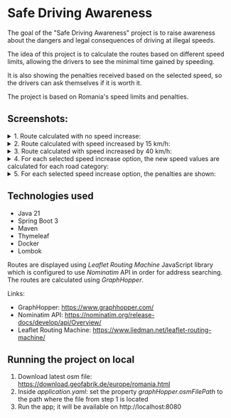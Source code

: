 # Safe Driving Awareness

The goal of the "Safe Driving Awareness" project is to raise
awareness about the dangers and legal consequences of driving at illegal speeds.

The idea of this project is to calculate the routes based on different
speed limits, allowing the drivers to see the minimal time gained by speeding.

It is also showing the penalties received based on the selected speed, so the drivers can ask
themselves if it is worth it.

The project is based on Romania's speed limits and penalties.
## Screenshots:

<details>
<summary> 1. Route calculated with no speed increase: </summary>
<img width="800" alt="image" src="https://github.com/cristianm98/safe-driving-awareness-app/assets/48805198/69ce1546-ccd4-4e04-88c3-0d2efa4d7ce1">
</details>

<details>
  <summary>
    2. Route calculated with speed increased by 15 km/h:
  </summary>
  <img width="800" alt="image" src="https://github.com/cristianm98/safe-driving-awareness-app/assets/48805198/b2a9ee70-e641-4181-96d3-ce82f0ba134e">
</details>

<details>
  <summary>
    3. Route calculated with speed increased by 40 km/h:
  </summary>
  <img width="800" alt="image" src="https://github.com/cristianm98/safe-driving-awareness-app/assets/48805198/54f3a1e1-98da-40d9-b9cc-e37cd912819a">
</details>

<details>
  <summary>
    4. For each selected speed increase  option,  the new speed values are calculated for each road category:
  </summary>
  <img width="800" alt="image" src="https://github.com/cristianm98/safe-driving-awareness-app/assets/48805198/fdc32fe5-0c02-4752-8e83-e0e7eca22948">
</details>

<details>
  <summary>
    5. For each selected speed increase option, the penalties are shown:
  </summary>
  <img width="800" alt="image" src="https://github.com/cristianm98/safe-driving-awareness-app/assets/48805198/596d6ccd-0dc7-4835-abb6-6098aca626aa">
</details>

## Technologies used
- Java 21
- Spring Boot 3
- Maven
- Thymeleaf
- Docker
- Lombok

Routes are displayed using _Leaflet Routing Machine_ JavaScript library which is configured to use _Nominatim_ API
in order for address searching. \
The routes are calculated using _GraphHopper_.

Links:
- GraphHopper: https://www.graphhopper.com/
- Nominatim API: https://nominatim.org/release-docs/develop/api/Overview/
- Leaflet Routing Machine: https://www.liedman.net/leaflet-routing-machine/

## Running the project on local
1. Download latest osm file: https://download.geofabrik.de/europe/romania.html
2. Inside _application.yaml_: set the property _graphHopper.osmFilePath_ to the path where the file from step 1 is located
3. Run the app; it will be available on http://localhost:8080